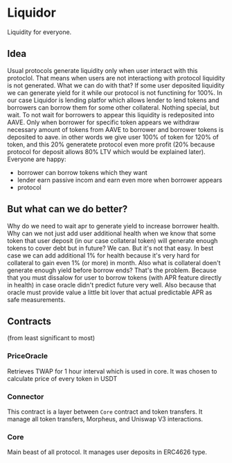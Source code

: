 # Liquidor

Liquidity for everyone.

## Idea

Usual protocols generate liquidity only when user interact with this protoclol. That means when users are not interactiong with protocol liquidity is not generated. What we can do with that? If some user deposited liquidity we can generate yield for it while our protocol is not functining for 100%. In our case Liquidor is lending platfor which allows lender to lend tokens and borrowers can borrow them for some other collateral. Nothing special, but wait. To not wait for borrowers to appear this liquidity is redeposited into AAVE. Only when borrower for specific token appears we withdraw necessary amount of tokens from AAVE to borrower and borrower tokens is deposited to aave. in other words we give user 100% of token for 120% of token, and this 20% generatete protocol even more profit (20% because protocol for deposit allows 80% LTV which would be explained later). Everyone are happy:
- borrower can borrow tokens which they want
- lender earn passive incom and earn even more when borrower appears
- protocol 

## But what can we do better?

Why do we need to wait apr to generate yield to increase borrower health. Why can we not just add user additional health when we know that some token that user deposit (in our case collateral token) will generate enough tokens to cover debt but in future? We can. But it's not that easy. In best case we can add additional 1% for health because it's very hard for collateral to gain even 1% (or more) in month. Also what is collateral doen't generate enough yield before borrow ends? That's the problem. Because that you must dissalow for user to borrow tokens (with APR feature directly in health) in case oracle didn't predict future very well. Also because that oracle must provide value a little bit lover that actual predictable APR as safe measurements. 

## Contracts

(from least significant to most)

### PriceOracle

Retrieves TWAP for 1 hour interval which is used in core. It was chosen to calculate price of every token in USDT

### Connector

This contract is a layer between `Core` contract and token transfers. It manage all token transfers, Morpheus, and Uniswap V3 interactions.

### Core

Main beast of all protocol. It manages user deposits in ERC4626 type.